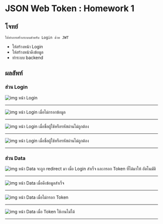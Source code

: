 # JSON Web Token : Homework 1

## โจทย์

```
ให้ทำการสร้างระบบสำหรับ Login ด้วย JWT
```

- ให้สร้างหน้า Login
- ให้สร้างหน้าดึงข้อมูล
- ทำระบบ backend 

## ผลลัพท์

### ส่วน Login

![img](https://i.imgur.com/ZyepcxP.png)
หน้า Login
<hr>

![img](https://i.imgur.com/UQWiYOj.png)
หน้า Login เมื่อไม่กรอกข้อมูล
<hr>

![img](https://i.imgur.com/woUBUqk.png)
หน้า Login เมื่อชื่อผู้ใช้หรือรหัสผ่านไม่ถูกต้อง
<hr>

![img](https://i.imgur.com/woUBUqk.png)
หน้า Login เมื่อชื่อผู้ใช้หรือรหัสผ่านไม่ถูกต้อง
<hr>

### ส่วน Data

![img](https://i.imgur.com/ipHSjRQ.png)
หน้า Data จะถูก redirect มา เมื่อ Login สำเร็จ และกรอก Token ที่ได้มาให้ อัตโนมัติ
<hr>

![img](https://i.imgur.com/2MeEurH.png)
หน้า Data เมื่อดึงข้อมูลสำเร็จ
<hr>

![img](https://i.imgur.com/td5w2EC.png)
หน้า Data เมื่อไม่กรอก Token
<hr>

![img](https://i.imgur.com/X4XLCoY.png)
หน้า Data เมื่อ Token ใช้งานไม่ได้
<hr>